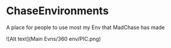 # ChaseEnvironments
A place for people to use most my Env that MadChase has made 


![Alt text](Main Evns/360 env/PIC.png)
